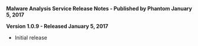 **Malware Analysis Service Release Notes - Published by Phantom January 5, 2017**


**Version 1.0.9 - Released January 5, 2017**

* Initial release
